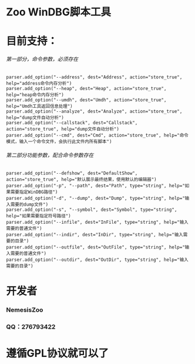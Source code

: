 # Zoo WinDBG脚本工具


# 目前支持：
###### 第一部分，命令参数，必须存在
    parser.add_option("--address", dest="Address", action="store_true", help="address命令内存分析")
    parser.add_option("--heap", dest="Heap", action="store_true", help="heap命令内存分析")
    parser.add_option("--umdh", dest="Umdh", action="store_true", help="Umdh工具返回信息处理")
    parser.add_option("--analyze", dest="Analyze", action="store_true", help="dump文件自动分析")
    parser.add_option("--callstack", dest="Callstack", action="store_true", help="dump文件自动分析")
    parser.add_option("--cmd", dest="Cmd", action="store_true", help="命令模式，输入一个命令文件，会执行此文件内所有脚本")

###### 第二部分功能参数，配合命令参数存在
    parser.add_option("--defshow", dest="DefaultShow", action="store_true", help="默认展示最终结果，使用默认的编辑器")
    parser.add_option("-p", "--path", dest="Path", type="string", help="如果需要指定WinDBG路径")
    parser.add_option("-d", "--dump", dest="Dump", type="string", help="输入需要的dump文件")
    parser.add_option("-s", "--symbol", dest="Symbol", type="string", help="如果需要指定符号路径")
    parser.add_option("--infile", dest="InFile", type="string", help="输入需要的普通文件")
    parser.add_option("--indir", dest="InDir", type="string", help="输入需要的目录")
    parser.add_option("--outfile", dest="OutFile", type="string", help="输入需要的普通文件")
    parser.add_option("--outdir", dest="OutDir", type="string", help="输入需要的目录")
    


# 开发者

### NemesisZoo

### QQ：276793422



# 遵循GPL协议就可以了

